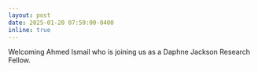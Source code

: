 ```yaml
---
layout: post
date: 2025-01-20 07:59:00-0400
inline: true
---
```


Welcoming Ahmed Ismail who is joining us as a Daphne Jackson Research Fellow.
